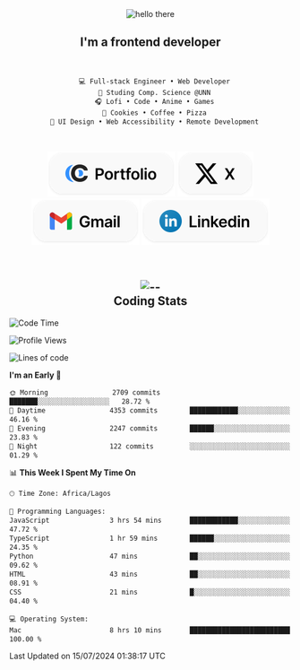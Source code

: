 <div align="center">
  
  <img src="https://readme-typing-svg.demolab.com?font=Fira+Code&weight=600&size=24&duration=4000&pause=300&color=3291FF&center=true&vCenter=true&random=false&width=300&height=24&lines=Hey+There;Hola;Namaste;Aloha;Bonjour;Konnichiwa" alt="hello there" height="36" width="300" />
  <h2>I'm a frontend developer</h2>
  
</div>

<br/>

<div align="center">
  
  ```
    💻 Full-stack Engineer • Web Developer
    💼 Studing Comp. Science @UNN
    🎧 Lofi • Code • Anime • Games
    🍪 Cookies • Coffee • Pizza
    📖 UI Design • Web Accessibility • Remote Development
  ```

</div>

<br/>

<div align="center">

  [![portfolio](./assets/badge-portfolio.svg)](https://okoyecharles.com)
  [![X](./assets/badge-x.svg)](https://x.com/okoyecharlesk)
  [![mail](./assets/badge-mail.svg)](mailto:okoyecharles509@gmail.com)
  [![linkedin](./assets/badge-linkedin.svg)](https://linkedin.com/in/okoyecharles)
  
</div>

<br/>



<div align="center">

  <h2>
    <img src="https://media.giphy.com/media/UVG0BN8TOMKkPOJS6e/giphy.gif?cid=790b7611dhvp8dydhh4r22mjr73owy4d5zzlo7s5zyk60w8s&ep=v1_stickers_search&rid=giphy.gif&ct=s" alt="--" height="50" width="50" />
    <br/>
    Coding Stats
  </h2>
  
</div>

<!--START_SECTION:waka-->
![Code Time](http://img.shields.io/badge/Code%20Time-213%20hrs%207%20mins-blue)

![Profile Views](http://img.shields.io/badge/Profile%20Views-8-blue)

![Lines of code](https://img.shields.io/badge/From%20Hello%20World%20I%27ve%20Written-7.6%20million%20lines%20of%20code-blue)

**I'm an Early 🐤** 

```text
🌞 Morning                2709 commits        ███████░░░░░░░░░░░░░░░░░░   28.72 % 
🌆 Daytime                4353 commits        ████████████░░░░░░░░░░░░░   46.16 % 
🌃 Evening                2247 commits        ██████░░░░░░░░░░░░░░░░░░░   23.83 % 
🌙 Night                  122 commits         ░░░░░░░░░░░░░░░░░░░░░░░░░   01.29 % 
```


📊 **This Week I Spent My Time On** 

```text
🕑︎ Time Zone: Africa/Lagos

💬 Programming Languages: 
JavaScript               3 hrs 54 mins       ████████████░░░░░░░░░░░░░   47.72 % 
TypeScript               1 hr 59 mins        ██████░░░░░░░░░░░░░░░░░░░   24.35 % 
Python                   47 mins             ██░░░░░░░░░░░░░░░░░░░░░░░   09.62 % 
HTML                     43 mins             ██░░░░░░░░░░░░░░░░░░░░░░░   08.91 % 
CSS                      21 mins             █░░░░░░░░░░░░░░░░░░░░░░░░   04.40 % 

💻 Operating System: 
Mac                      8 hrs 10 mins       █████████████████████████   100.00 % 
```


 Last Updated on 15/07/2024 01:38:17 UTC
<!--END_SECTION:waka-->
